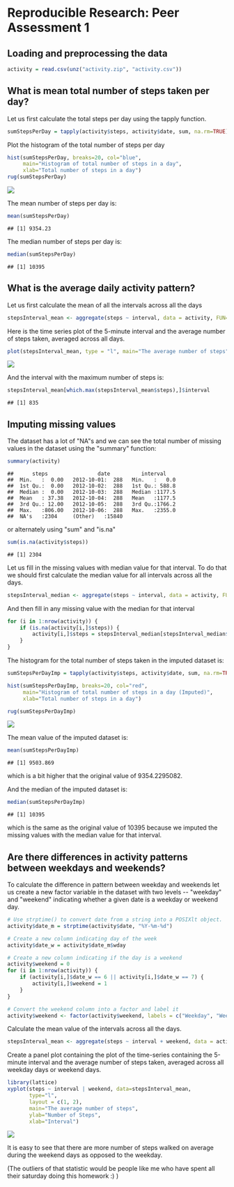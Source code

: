 # Reproducible Research: Peer Assessment 1


## Loading and preprocessing the data

```r
activity = read.csv(unz("activity.zip", "activity.csv"))
```
## What is mean total number of steps taken per day?
Let us first calculate the total steps per day using the tapply function.

```r
sumStepsPerDay = tapply(activity$steps, activity$date, sum, na.rm=TRUE)
```
Plot the histogram of the total number of steps per day

```r
hist(sumStepsPerDay, breaks=20, col="blue",
     main="Histogram of total number of steps in a day",
     xlab="Total number of steps in a day")
rug(sumStepsPerDay)
```

![](./PA1_template_files/figure-html/histogram-1.png) 

The mean number of steps per day is:

```r
mean(sumStepsPerDay)
```

```
## [1] 9354.23
```
The median number of steps per day is:

```r
median(sumStepsPerDay)
```

```
## [1] 10395
```

## What is the average daily activity pattern?
Let us first calculate the mean of all the intervals across all the days

```r
stepsInterval_mean <- aggregate(steps ~ interval, data = activity, FUN=mean, na.rm=TRUE)
```
Here is the time series plot of the 5-minute interval and the average number of steps taken, averaged across all days.

```r
plot(stepsInterval_mean, type = "l", main="The average number of steps", xlab="Interval", ylab="Number of Steps")
```

![](./PA1_template_files/figure-html/dailyActivityGraph-1.png) 

And the interval with the maximum number of steps is:

```r
stepsInterval_mean[which.max(stepsInterval_mean$steps),]$interval
```

```
## [1] 835
```

## Imputing missing values
The dataset has a lot of "NA"s and we can see the total number of missing values in the dataset using the "summary" function:

```r
summary(activity)
```

```
##      steps                date          interval     
##  Min.   :  0.00   2012-10-01:  288   Min.   :   0.0  
##  1st Qu.:  0.00   2012-10-02:  288   1st Qu.: 588.8  
##  Median :  0.00   2012-10-03:  288   Median :1177.5  
##  Mean   : 37.38   2012-10-04:  288   Mean   :1177.5  
##  3rd Qu.: 12.00   2012-10-05:  288   3rd Qu.:1766.2  
##  Max.   :806.00   2012-10-06:  288   Max.   :2355.0  
##  NA's   :2304     (Other)   :15840
```
or alternately using "sum" and "is.na"

```r
sum(is.na(activity$steps))
```

```
## [1] 2304
```
Let us fill in the missing values with median value for that interval.  To do that we should first calculate the median value for all intervals across all the days.

```r
stepsInterval_median <- aggregate(steps ~ interval, data = activity, FUN=median, na.rm=TRUE)
```
And then fill in any missing value with the median for that interval

```r
for (i in 1:nrow(activity)) {
    if (is.na(activity[i,]$steps)) {
        activity[i,]$steps = stepsInterval_median[stepsInterval_median$interval==activity[i,]$interval,]$steps
    }
}
```
The histogram for the total number of steps taken in the imputed dataset is:

```r
sumStepsPerDayImp = tapply(activity$steps, activity$date, sum, na.rm=TRUE)

hist(sumStepsPerDayImp, breaks=20, col="red",
     main="Histogram of total number of steps in a day (Imputed)",
     xlab="Total number of steps in a day")

rug(sumStepsPerDayImp)
```

![](./PA1_template_files/figure-html/histogramImputed-1.png) 

The mean value of the imputed dataset is:

```r
mean(sumStepsPerDayImp)
```

```
## [1] 9503.869
```
which is a bit higher that the original value of 9354.2295082.

And the median of the imputed dataset is:

```r
median(sumStepsPerDayImp)
```

```
## [1] 10395
```
which is the same as the original value of 10395 because we imputed the missing values with the median value for that interval.

## Are there differences in activity patterns between weekdays and weekends?
To calculate the difference in pattern between weekday and weekends let us create a new factor variable in the dataset with two levels -- "weekday" and "weekend" indicating whether a given date is a weekday or weekend day.  

```r
# Use strptime() to convert date from a string into a POSIXlt object.
activity$date_m = strptime(activity$date, "%Y-%m-%d")

# Create a new column indicating day of the week
activity$date_w = activity$date_m$wday

# Create a new column indicating if the day is a weekend
activity$weekend = 0
for (i in 1:nrow(activity)) {
    if (activity[i,]$date_w == 6 || activity[i,]$date_w == 7) {
        activity[i,]$weekend = 1
    }
}

# Convert the weekend column into a factor and label it
activity$weekend <- factor(activity$weekend, labels = c("Weekday", "Weekend"))
```

Calculate the mean value of the intervals across all the days.

```r
stepsInterval_mean <- aggregate(steps ~ interval + weekend, data = activity, FUN=mean)
```
Create a panel plot containing the plot of the time-series containing the 5-minute interval and the average number of steps taken, averaged across all weekday days or weekend days.

```r
library(lattice)
xyplot(steps ~ interval | weekend, data=stepsInterval_mean,
       type="l",
       layout = c(1, 2),
       main="The average number of steps",
       ylab="Number of Steps",
       xlab="Interval")
```

![](./PA1_template_files/figure-html/dailyActivityGraphWeekend-1.png) 

It is easy to see that there are more number of steps walked on average during the weekend days as opposed to the weekday.

(The outliers of that statistic would be people like me who have spent all their saturday doing this homework :) )
